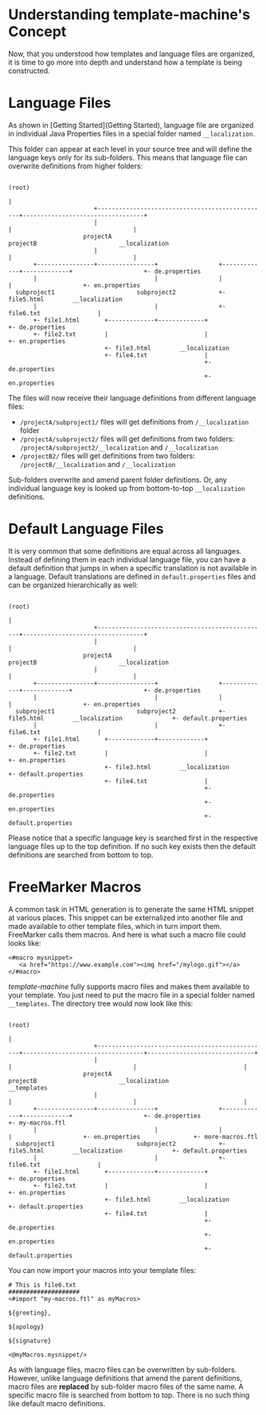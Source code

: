 # Understanding template-machine's Concept

Now, that you understood how templates and language files are organized, it is time to go more into depth and understand
how a template is being constructed.

# Language Files
As shown in [Getting Started](Getting Started), language file are organized in individual Java Properties files in a 
special folder named `__localization`.

This folder can appear at each level in your source tree and will define the language keys only for its sub-folders.
This means that language file can overwrite definitions from higher folders:

```
                                                                       (root)
                                                                         |
                        +------------------------------------------------+----------------------------------+
                        |                                                |                                  |
                     projectA                                         projectB                       __localization
                        |                                                |                                  |
       +----------------+----------------+                 +-------------+-------------+                    +- de.properties
       |                                 |                 |                           |                    +- en.properties
  subproject1                       subproject2            +- file5.html        __localization
       |                                 |                 +- file6.txt                |
       +- file1.html       +-------------+-------------+                               +- de.properties
       +- file2.txt        |                           |                               +- en.properties
                           +- file3.html        __localization
                           +- file4.txt                |
                                                       +- de.properties
                                                       +- en.properties
```

The files will now receive their language definitions from different language files:

* `/projectA/subproject1/` files will get definitions from `/__localization` folder
* `/projectA/subproject2/` files will get definitions from two folders: `/projectA/subproject2/__localization` and `/__localization`
* `/projectB2/` files will get definitions from two folders: `/projectB/__localization` and `/__localization`

Sub-folders overwrite and amend parent folder definitions. Or, any individual language key is looked up from bottom-to-top `__localization`
definitions.

# Default Language Files
It is very common that some definitions are equal across all languages. Instead of defining them in each individual language file, you can 
have a default definition that jumps in when a specific translation is not available in a language. Default translations are defined in
`default.properties` files and can be organized hierarchically as well:

```
                                                                       (root)
                                                                         |
                        +------------------------------------------------+----------------------------------+
                        |                                                |                                  |
                     projectA                                         projectB                       __localization
                        |                                                |                                  |
       +----------------+----------------+                 +-------------+-------------+                    +- de.properties
       |                                 |                 |                           |                    +- en.properties
  subproject1                       subproject2            +- file5.html        __localization              +- default.properties
       |                                 |                 +- file6.txt                |
       +- file1.html       +-------------+-------------+                               +- de.properties
       +- file2.txt        |                           |                               +- en.properties
                           +- file3.html        __localization                         +- default.properties
                           +- file4.txt                |
                                                       +- de.properties
                                                       +- en.properties
                                                       +- default.properties
```

Please notice that a specific language key is searched first in the respective language files up to the top definition. If no such key exists then
the default definitions are searched from bottom to top.

# FreeMarker Macros

A common task in HTML generation is to generate the same HTML snippet at various places. This snippet can be externalized into another
file and made available to other template files, which in turn import them. FreeMarker calls them macros. And here is what such a macro file could looks like:

```
<#macro mysnippet>
   <a href="https://www.example.com"><img href="/mylogo.gif"></a>
</#macro>
```

*template-machine* fully supports macro files and makes them available to your template. You just need to put the macro file in a special folder 
named `__templates`. The directory tree would now look like this:

```
                                                                       (root)
                                                                         |
                        +------------------------------------------------+----------------------------------+------------------------------+
                        |                                                |                                  |                              |
                     projectA                                         projectB                       __localization                  __templates
                        |                                                |                                  |                              |
       +----------------+----------------+                 +-------------+-------------+                    +- de.properties               +- my-macros.ftl
       |                                 |                 |                           |                    +- en.properties               +- more-macros.ftl
  subproject1                       subproject2            +- file5.html        __localization              +- default.properties
       |                                 |                 +- file6.txt                |
       +- file1.html       +-------------+-------------+                               +- de.properties
       +- file2.txt        |                           |                               +- en.properties
                           +- file3.html        __localization                         +- default.properties
                           +- file4.txt                |
                                                       +- de.properties
                                                       +- en.properties
                                                       +- default.properties
```

You can now import your macros into your template files:

```
# This is file6.txt
####################
<#import "my-macros.ftl" as myMacros>

${greeting},

${apology}

${signature}

<@myMacros.mysnippet/>
```

As with language files, macro files can be overwritten by sub-folders. However, unlike language definitions that amend the parent definitions,
macro files are **replaced** by sub-folder macro files of the same name. A specific macro file is searched from bottom to top. There is no
such thing like default macro definitions.

